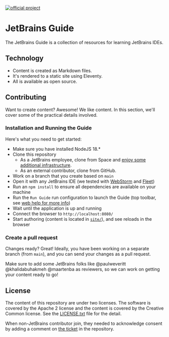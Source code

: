 [![official project](https://jb.gg/badges/official-flat-square.svg)](https://github.com/JetBrains)

# JetBrains Guide

The JetBrains Guide is a collection of resources for learning JetBrains IDEs.

## Technology

- Content is created as Markdown files.
- It's rendered to a static site using Eleventy.
- All is available as open source.

## Contributing

Want to create content? Awesome! We like content. In this section, we'll cover some of the practical details involved.

### Installation and Running the Guide

Here's what you need to get started:

- Make sure you have installed NodeJS 18.\*
- Clone this repository
  - As a JetBrains employee, clone from Space and [enjoy some additional infrastructure](https://jetbrains.team/p/jetbrains-guide/documents/Docs/a/Contributing-on-Space).
  - As an external contributor, clone from GitHub.
- Work on a branch that you create based on `main`
- Open it with any JetBrains IDE (we tested with [WebStorm](https://www.jetbrains.com/webstorm/) and [Fleet](https://www.jetbrains.com/fleet/))
- Run an `npm install` to ensure all dependencies are available on your machine
- Run the `Run Guide` run configuration to launch the Guide (top toolbar, see [web help for more info](https://www.jetbrains.com/help/webstorm/running-applications.html))
- Wait until the application is up and running
- Connect the browser to `http://localhost:8080/`
- Start authoring (content is located in [`site/`](site/)), and see reloads in the browser

### Create a pull request

Changes ready? Great! Ideally, you have been working on a separate branch (from `main`), and you can send your changes as a pull request.

Make sure to add some JetBrains folks like @paulweveritt @khalidabuhakmeh @maartenba as reviewers, so we can work on getting your content ready to go!

## License

The content of this repository are under two licenses. The software is covered by
the Apache 2 license and the content is covered by the Creative Common license.
See the [LICENSE.txt](LICENSE.txt) file for the detail.

When non-JetBrains contributor join, they needed to acknowledge consent by
adding a comment on [the ticket](https://github.com/JetBrains/guide/issues/7) in the repository.
